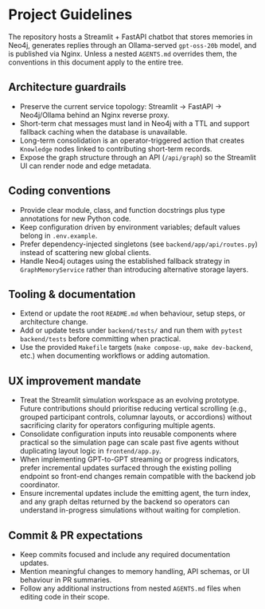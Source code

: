 # Project Guidelines

The repository hosts a Streamlit + FastAPI chatbot that stores memories in Neo4j, generates replies through an Ollama-served `gpt-oss-20b` model, and is published via Nginx. Unless a nested `AGENTS.md` overrides them, the conventions in this document apply to the entire tree.

## Architecture guardrails

- Preserve the current service topology: Streamlit → FastAPI → Neo4j/Ollama behind an Nginx reverse proxy.
- Short-term chat messages must land in Neo4j with a TTL and support fallback caching when the database is unavailable.
- Long-term consolidation is an operator-triggered action that creates `Knowledge` nodes linked to contributing short-term records.
- Expose the graph structure through an API (`/api/graph`) so the Streamlit UI can render node and edge metadata.

## Coding conventions

- Provide clear module, class, and function docstrings plus type annotations for new Python code.
- Keep configuration driven by environment variables; default values belong in `.env.example`.
- Prefer dependency-injected singletons (see `backend/app/api/routes.py`) instead of scattering new global clients.
- Handle Neo4j outages using the established fallback strategy in `GraphMemoryService` rather than introducing alternative storage layers.

## Tooling & documentation

- Extend or update the root `README.md` when behaviour, setup steps, or architecture change.
- Add or update tests under `backend/tests/` and run them with `pytest backend/tests` before committing when practical.
- Use the provided `Makefile` targets (`make compose-up`, `make dev-backend`, etc.) when documenting workflows or adding automation.

## UX improvement mandate

- Treat the Streamlit simulation workspace as an evolving prototype. Future contributions should prioritise reducing vertical scrolling (e.g., grouped participant controls, columnar layouts, or accordions) without sacrificing clarity for operators configuring multiple agents.
- Consolidate configuration inputs into reusable components where practical so the simulation page can scale past five agents without duplicating layout logic in `frontend/app.py`.
- When implementing GPT-to-GPT streaming or progress indicators, prefer incremental updates surfaced through the existing polling endpoint so front-end changes remain compatible with the backend job coordinator.
- Ensure incremental updates include the emitting agent, the turn index, and any graph deltas returned by the backend so operators can understand in-progress simulations without waiting for completion.

## Commit & PR expectations

- Keep commits focused and include any required documentation updates.
- Mention meaningful changes to memory handling, API schemas, or UI behaviour in PR summaries.
- Follow any additional instructions from nested `AGENTS.md` files when editing code in their scope.
